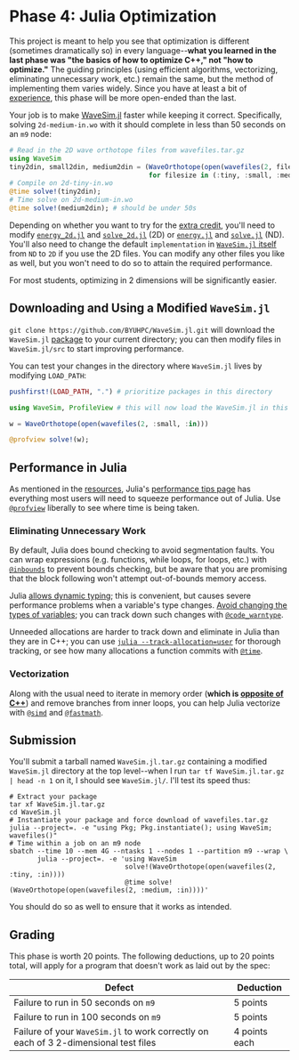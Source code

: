 ---
---

# Phase 4: Julia Optimization

This project is meant to help you see that optimization is different (sometimes dramatically so) in every language--**what you learned in the last phase was "the basics of how to optimize C++," not "how to optimize."** The guiding principles (using efficient algorithms, vectorizing, eliminating unnecessary work, etc.) remain the same, but the method of implementing them varies widely. Since you have at least a bit of [experience](phase3.md), this phase will be more open-ended than the last.

Your job is to make [WaveSim.jl](https://github.com/BYUHPC/WaveSim.jl) faster while keeping it correct. Specifically, solving `2d-medium-in.wo` with it should complete in less than 50 seconds on an `m9` node:

```julia
# Read in the 2D wave orthotope files from wavefiles.tar.gz
using WaveSim
tiny2din, small2din, medium2din = (WaveOrthotope(open(wavefiles(2, filesize, :in)))
                                   for filesize in (:tiny, :small, :medium));
# Compile on 2d-tiny-in.wo
@time solve!(tiny2din);
# Time solve on 2d-medium-in.wo
@time solve!(medium2din); # should be under 50s
```

Depending on whether you want to try for the [extra credit](../assignments/extra-credit.md#project), you'll need to modify [`energy_2d.jl`](https://github.com/BYUHPC/WaveSim.jl/blob/main/src/energy_2d.jl) and [`solve_2d.jl`](https://github.com/BYUHPC/WaveSim.jl/blob/main/src/step_2d.jl) (2D) or [`energy.jl`](https://github.com/BYUHPC/WaveSim.jl/blob/main/src/energy.jl) and [`solve.jl`](https://github.com/BYUHPC/WaveSim.jl/blob/main/src/step.jl) (ND). You'll also need to change the default `implementation` in [`WaveSim.jl` itself](https://github.com/BYUHPC/WaveSim.jl/blob/main/src/WaveSim.jl) from `ND` to `2D` if you use the 2D files. You can modify any other files you like as well, but you won't need to do so to attain the required performance.

For most students, optimizing in 2 dimensions will be significantly easier.



## Downloading and Using a Modified `WaveSim.jl`

`git clone https://github.com/BYUHPC/WaveSim.jl.git` will download the `WaveSim.jl` [package](https://pkgdocs.julialang.org/v1/) to your current directory; you can then modify files in `WaveSim.jl/src` to start improving performance.

You can test your changes in the directory where `WaveSim.jl` lives by modifying `LOAD_PATH`:

```julia
pushfirst!(LOAD_PATH, ".") # prioritize packages in this directory

using WaveSim, ProfileView # this will now load the WaveSim.jl in this directory

w = WaveOrthotope(open(wavefiles(2, :small, :in)))

@profview solve!(w);
```



## Performance in Julia

As mentioned in the [resources](../resources.md#julia), Julia's [performance tips page](https://docs.julialang.org/en/v1/manual/performance-tips/) has everything most users will need to squeeze performance out of Julia. Use [`@profview`](https://github.com/timholy/ProfileView.jl) liberally to see where time is being taken.

### Eliminating Unnecessary Work

By default, Julia does bound checking to avoid segmentation faults. You can wrap expressions (e.g. functions, while loops, for loops, etc.) with [`@inbounds`](https://docs.julialang.org/en/v1/base/base/#Base.@inbounds) to prevent bounds checking, but be aware that you are promising that the block following won't attempt out-of-bounds memory access.

Julia [allows dynamic typing](https://docs.julialang.org/en/v1/manual/types/); this is convenient, but causes severe performance problems when a variable's type changes. [Avoid changing the types of variables](https://docs.julialang.org/en/v1/manual/performance-tips/#Avoid-changing-the-type-of-a-variable); you can track down such changes with [`@code_warntype`](https://docs.julialang.org/en/v1/manual/performance-tips/#man-code-warntype).

Unneeded allocations are harder to track down and eliminate in Julia than they are in C++; you can use [`julia --track-allocation=user`](https://docs.julialang.org/en/v1/manual/profile/#Line-by-Line-Allocation-Tracking) for thorough tracking, or see how many allocations a function commits with [`@time`](https://docs.julialang.org/en/v1/manual/profile/#@time).

### Vectorization

Along with the usual need to iterate in memory order (**which is [opposite of C++](https://docs.julialang.org/en/v1/manual/performance-tips/#man-performance-column-major)**) and remove branches from inner loops, you can help Julia vectorize with [`@simd`](https://docs.julialang.org/en/v1/manual/performance-tips/#man-performance-annotations) and [`@fastmath`](https://docs.julialang.org/en/v1/manual/performance-tips/#man-performance-annotations).



## Submission

You'll submit a tarball named `WaveSim.jl.tar.gz` containing a modified `WaveSim.jl` directory at the top level--when I run `tar tf WaveSim.jl.tar.gz | head -n 1` on it, I should see `WaveSim.jl/`. I'll test its speed thus:

```shell
# Extract your package
tar xf WaveSim.jl.tar.gz
cd WaveSim.jl
# Instantiate your package and force download of wavefiles.tar.gz
julia --project=. -e "using Pkg; Pkg.instantiate(); using WaveSim; wavefiles()"
# Time within a job on an m9 node
sbatch --time 10 --mem 4G --ntasks 1 --nodes 1 --partition m9 --wrap \
       julia --project=. -e 'using WaveSim
                             solve!(WaveOrthotope(open(wavefiles(2, :tiny, :in))))
                             @time solve!(WaveOrthotope(open(wavefiles(2, :medium, :in))))'
```

You should do so as well to ensure that it works as intended.



## Grading

This phase is worth 20 points. The following deductions, up to 20 points total, will apply for a program that doesn't work as laid out by the spec:

| Defect | Deduction |
| --- | --- |
| Failure to run in 50 seconds on `m9` | 5 points |
| Failure to run in 100 seconds on `m9` | 5 points |
| Failure of your `WaveSim.jl` to work correctly on each of 3 2-dimensional test files | 4 points each |

